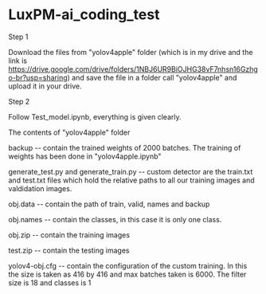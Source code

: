 # LuxPM-ai_coding_test


Step 1 

Download the files from "yolov4apple" folder (which is in my drive and the link is https://drive.google.com/drive/folders/1NBJ6UR9BiOJHG38vF7nhsn16Gzhgo-br?usp=sharing) and save the file in a folder call "yolov4apple" and upload it in your drive.

Step 2

Follow Test_model.ipynb, everything is given clearly. 


The contents of "yolov4apple" folder

backup -- contain the trained weights of 2000 batches. The training of weights has been done in "yolov4apple.ipynb"

generate_test.py and generate_train.py -- custom detector are the train.txt and test.txt files which hold the relative paths to all our training images and valdidation                                             images.

obj.data -- contain the path of train, valid, names and backup

obj.names --  contain the classes, in this case it is only one class. 

obj.zip -- contain the training images 

test.zip -- contain the testing images 

yolov4-obj.cfg --  contain the configuration of the custom training.  In this the size is taken as 416 by 416 and max batches taken is 6000. The filter size is 18 and                      classes is 1


